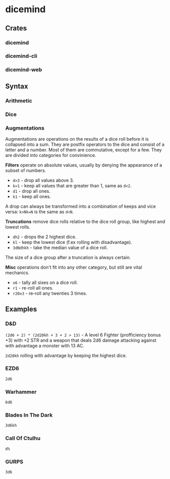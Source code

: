 # dicemind

## Crates

### dicemind

### dicemind-cli

### dicemind-web

## Syntax

### Arithmetic

### Dice

### Augmentations

Augmentations are operations on the results of a dice roll before it is collapsed into a sum. They are postfix operators to the dice and consist of a letter and a number. Most of them are commutative, except for a few. They are divided into categories for convinience. 

**Filters** operate on absolute values, usually by denying the appearance of a subset of numbers.

* `d>3` - drop all values above 3.
* `k>1` - keep all values that are greater than 1, same as `d<2`.
* `d1` - drop all ones.
* `k1` - keep all ones.

A drop can always be transformed into a combination of keeps and vice versa: `k>Nk=N` is the same as `d<N`. 

**Truncations** remove dice rolls relative to the dice roll group, like highest and lowest rolls.

* `dh2` - drops the 2 highest dice.
* `kl` - keep the lowest dice (f.ex rolling with disadvantage).
* `3dNdhkh` - take the median value of a dice roll. 

The size of a dice group after a truncation is always certain.

**Misc** operations don't fit into any other category, but still are vital mechanics.

* `n6` - tally all sixes on a dice roll.
* `r1` - re-roll all ones.
* `r20x3` - re-roll any twenties 3 times.

## Examples

### D&D

`(2d6 + 2) * (2d20kh + 3 + 2 > 13)` - A level 6 Fighter (profficiency bonus +3) with +2 STR and a weapon that deals 2d6 damage attacking against with advantage a monster with 13 AC.

`2d20kh` rolling with advantage by keeping the highest dice.

### EZD6

`2d6`

### Warhammer

`6d6`

### Blades In The Dark

`3d6kh`

### Call Of Ctulhu

`d%`

### GURPS

`3d6`
 